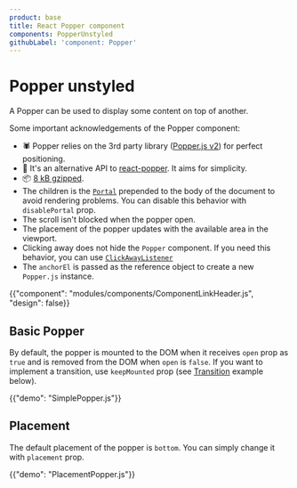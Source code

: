 ```yaml
---
product: base
title: React Popper component
components: PopperUnstyled
githubLabel: 'component: Popper'
---
```


# Popper unstyled

<p class="description">A Popper can be used to display some content on top of another.</p>

Some important acknowledgements of the Popper component:

- 🕷 Popper relies on the 3rd party library ([Popper.js v2](https://popper.js.org/docs/v2/)) for perfect positioning.
- 💄 It's an alternative API to [react-popper](https://popper.js.org/react-popper/v2/). It aims for simplicity.
- 📦 [8 kB gzipped](/size-snapshot).
- The children is the [`Portal`](/base/react-portal/) prepended to the body of the document to avoid rendering problems.
  You can disable this behavior with `disablePortal` prop.
- The scroll isn't blocked when the popper open.
- The placement of the popper updates with the available area in the viewport.
- Clicking away does not hide the `Popper` component. If you need this behavior, you can use [`ClickAwayListener`](/base/react-click-away-listener/)
- The `anchorEl` is passed as the reference object to create a new `Popper.js` instance.

{{"component": "modules/components/ComponentLinkHeader.js", "design": false}}

## Basic Popper

By default, the popper is mounted to the DOM when it receives `open` prop as `true` and is removed from the DOM when `open` is `false`. If you want to implement a transition, use `keepMounted` prop (see [Transition](#transition) example below).

{{"demo": "SimplePopper.js"}}

## Placement

The default placement of the popper is `bottom`. You can simply change it with `placement` prop.

{{"demo": "PlacementPopper.js"}}
